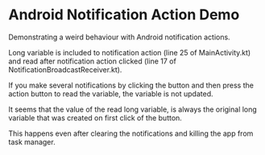 # Android Notification Action Demo
Demonstrating a weird behaviour with Android notification actions.

Long variable is included to notification action (line 25 of MainActivity.kt) and read after notification action clicked (line 17 of NotificationBroadcastReceiver.kt).

If you make several notifications by clicking the button and then press the action button to read the variable, the variable is not updated.

It seems that the value of the read long variable, is always the original long variable that was created on first click of the button.

This happens even after clearing the notifications and killing the app from task manager.

